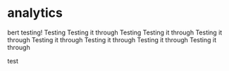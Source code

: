 # analytics
bert testing!
Testing
Testing it through
Testing
Testing it through
Testing it through
Testing it through
Testing it through
Testing it through
Testing it through


test


